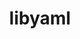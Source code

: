 ---
title: "libyaml"
layout: cache
categories: [package, v0.19]
meta: {"versions": ["0.2.5"], "compilers": ["gcc@=11.1.0", "gcc@=7.3.1", "gcc@=7.5.0", "oneapi@=2022.1.0"], "oss": ["amzn2", "ubuntu18.04", "ubuntu20.04"], "platforms": ["linux"], "targets": ["aarch64", "neoverse_n1", "x86_64", "x86_64_v3"], "stacks": ["aws-isc", "aws-isc-aarch64", "e4s", "e4s-oneapi", "ml-cpu", "ml-cuda", "ml-rocm", "radiuss"], "num_specs": 6, "num_specs_by_stack": {"aws-isc-aarch64": 2, "ml-cuda": 1, "ml-cpu": 1, "aws-isc": 1, "ml-rocm": 1, "radiuss": 1, "e4s": 1, "e4s-oneapi": 1}}
spec_details: [{"hash": "m3uyhf3qrokkyxb6rx6riwpz5xm4jvz7", "compiler": "gcc@=7.3.1", "versions": ["0.2.5"], "os": "amzn2", "platform": "linux", "target": "aarch64", "variants": ["build_system=autotools"], "stacks": ["aws-isc-aarch64"], "size": "-", "tarball": "https://binaries.spack.io/releases/v0.19/build_cache/linux-amzn2-aarch64/gcc-7.3.1/libyaml-0.2.5/linux-amzn2-aarch64-gcc-7.3.1-libyaml-0.2.5-m3uyhf3qrokkyxb6rx6riwpz5xm4jvz7.spack"}, {"hash": "yn3or63hc4slqiufwpwnl6qhczpnchh4", "compiler": "gcc@=7.3.1", "versions": ["0.2.5"], "os": "amzn2", "platform": "linux", "target": "neoverse_n1", "variants": ["build_system=autotools"], "stacks": ["aws-isc-aarch64"], "size": "-", "tarball": "https://binaries.spack.io/releases/v0.19/build_cache/linux-amzn2-neoverse_n1/gcc-7.3.1/libyaml-0.2.5/linux-amzn2-neoverse_n1-gcc-7.3.1-libyaml-0.2.5-yn3or63hc4slqiufwpwnl6qhczpnchh4.spack"}, {"hash": "g557b6phhlklsqdewidv2mle5zr7ynok", "compiler": "gcc@=7.3.1", "versions": ["0.2.5"], "os": "amzn2", "platform": "linux", "target": "x86_64_v3", "variants": ["build_system=autotools"], "stacks": ["ml-cuda", "ml-cpu", "aws-isc", "ml-rocm"], "size": "-", "tarball": "https://binaries.spack.io/releases/v0.19/build_cache/linux-amzn2-x86_64_v3/gcc-7.3.1/libyaml-0.2.5/linux-amzn2-x86_64_v3-gcc-7.3.1-libyaml-0.2.5-g557b6phhlklsqdewidv2mle5zr7ynok.spack"}, {"hash": "7ed2izt74bwr7fk2k77q7xx36wr7o2wi", "compiler": "gcc@=7.5.0", "versions": ["0.2.5"], "os": "ubuntu18.04", "platform": "linux", "target": "x86_64", "variants": ["build_system=autotools"], "stacks": ["radiuss"], "size": "-", "tarball": "https://binaries.spack.io/releases/v0.19/build_cache/linux-ubuntu18.04-x86_64/gcc-7.5.0/libyaml-0.2.5/linux-ubuntu18.04-x86_64-gcc-7.5.0-libyaml-0.2.5-7ed2izt74bwr7fk2k77q7xx36wr7o2wi.spack"}, {"hash": "tambakmfpn4uffjc4lcxxtjknv2q6bdu", "compiler": "gcc@=11.1.0", "versions": ["0.2.5"], "os": "ubuntu20.04", "platform": "linux", "target": "x86_64", "variants": ["build_system=autotools"], "stacks": ["e4s"], "size": "-", "tarball": "https://binaries.spack.io/releases/v0.19/build_cache/linux-ubuntu20.04-x86_64/gcc-11.1.0/libyaml-0.2.5/linux-ubuntu20.04-x86_64-gcc-11.1.0-libyaml-0.2.5-tambakmfpn4uffjc4lcxxtjknv2q6bdu.spack"}, {"hash": "mhkhhkjikllre555tghmw5xrhvfx3cun", "compiler": "oneapi@=2022.1.0", "versions": ["0.2.5"], "os": "ubuntu20.04", "platform": "linux", "target": "x86_64", "variants": ["build_system=autotools"], "stacks": ["e4s-oneapi"], "size": "-", "tarball": "https://binaries.spack.io/releases/v0.19/build_cache/linux-ubuntu20.04-x86_64/oneapi-2022.1.0/libyaml-0.2.5/linux-ubuntu20.04-x86_64-oneapi-2022.1.0-libyaml-0.2.5-mhkhhkjikllre555tghmw5xrhvfx3cun.spack"}]
---